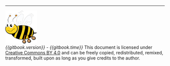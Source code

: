 
---

![Very Simple Control Protocol](./images/logo_100.png "Very Simple Control Protocol")  
*{{gitbook.version}} - {{gitbook.time}}*
This document is licensed under [Creative Commons BY 4.0](https://creativecommons.org/licenses/by/4.0/) and can be freely copied, redistributed, remixed, transformed, built upon as long as you give credits to the author.